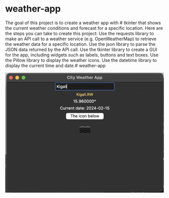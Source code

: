 # weather-app


The goal of this project is to create a weather app with # tkinter that shows the current weather conditions 
and forecast for a specific location.
Here are the steps you can take to create this project:
    Use the requests library to make an API call to a weather service (e.g. OpenWeatherMap) to 
    retrieve the weather data for a specific location.
    Use the json library to parse the JSON data returned by the API call.
    Use the tkinter library to create a GUI for the app, including widgets such as labels, 
    buttons and text boxes.
    Use the Pillow library to display the weather icons.
    Use the datetime library to display the current time and date.# weather-app



![alt Tkinter](weather.png)
